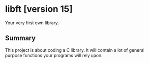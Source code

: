 # libft [version 15]
Your very first own library.

## Summary
This project is about coding a C library. It will contain a lot of general
purpose functions your programs will rely upon.
